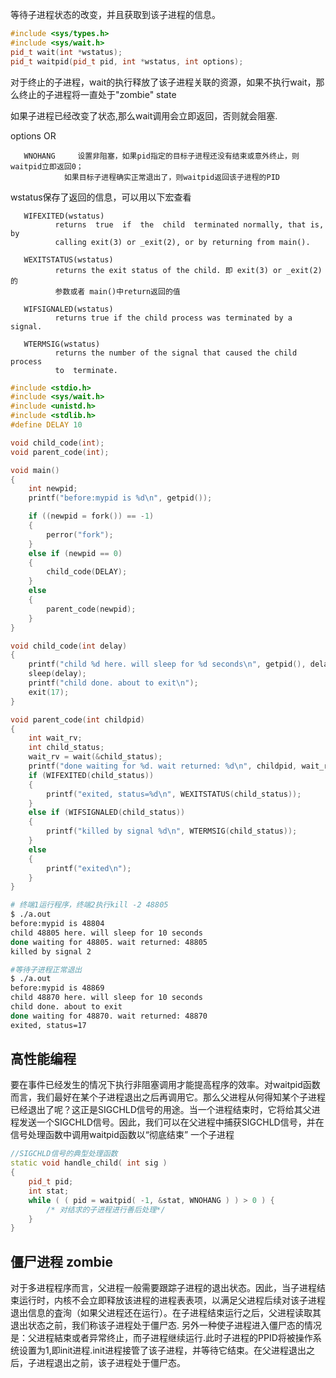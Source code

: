 等待子进程状态的改变，并且获取到该子进程的信息。
```cpp
#include <sys/types.h>
#include <sys/wait.h>
pid_t wait(int *wstatus);
pid_t waitpid(pid_t pid, int *wstatus, int options);
```
对于终止的子进程，wait的执行释放了该子进程关联的资源，如果不执行wait，那么终止的子进程将一直处于"zombie" state

如果子进程已经改变了状态,那么wait调用会立即返回，否则就会阻塞.

options OR

       WNOHANG     设置非阻塞，如果pid指定的目标子进程还没有结束或意外终止，则waitpid立即返回0；
	   			如果目标子进程确实正常退出了，则waitpid返回该子进程的PID


wstatus保存了返回的信息，可以用以下宏查看

       WIFEXITED(wstatus)
              returns  true  if  the  child  terminated normally, that is, by
              calling exit(3) or _exit(2), or by returning from main().

       WEXITSTATUS(wstatus)
              returns the exit status of the child. 即 exit(3) or _exit(2) 的
			  参数或者 main()中return返回的值

       WIFSIGNALED(wstatus)
              returns true if the child process was terminated by a signal.

       WTERMSIG(wstatus)
              returns the number of the signal that caused the child  process
              to  terminate.  


```cpp
#include <stdio.h>
#include <sys/wait.h>
#include <unistd.h>
#include <stdlib.h>
#define DELAY 10

void child_code(int);
void parent_code(int);

void main()
{
    int newpid;
    printf("before:mypid is %d\n", getpid());

    if ((newpid = fork()) == -1)
    {
        perror("fork");
    }
    else if (newpid == 0)
    {
        child_code(DELAY);
    }
    else
    {
        parent_code(newpid);
    }
}

void child_code(int delay)
{
    printf("child %d here. will sleep for %d seconds\n", getpid(), delay);
    sleep(delay);
    printf("child done. about to exit\n");
    exit(17);
}

void parent_code(int childpid)
{
    int wait_rv;
    int child_status;
    wait_rv = wait(&child_status);
    printf("done waiting for %d. wait returned: %d\n", childpid, wait_rv);
    if (WIFEXITED(child_status))
    {
        printf("exited, status=%d\n", WEXITSTATUS(child_status));
    }
    else if (WIFSIGNALED(child_status))
    {
        printf("killed by signal %d\n", WTERMSIG(child_status));
    }
    else
    {
        printf("exited\n");
    }
}
```

```sh
# 终端1运行程序，终端2执行kill -2 48805
$ ./a.out 
before:mypid is 48804
child 48805 here. will sleep for 10 seconds
done waiting for 48805. wait returned: 48805
killed by signal 2

#等待子进程正常退出
$ ./a.out 
before:mypid is 48869
child 48870 here. will sleep for 10 seconds
child done. about to exit
done waiting for 48870. wait returned: 48870
exited, status=17
```

## 高性能编程
要在事件已经发生的情况下执行非阻塞调用才能提高程序的效率。对waitpid函数而言，我们最好在某个子进程退出之后再调用它。那么父进程从何得知某个子进程已经退出了呢？这正是SIGCHLD信号的用途。当一个进程结束时，它将给其父进程发送一个SIGCHLD信号。因此，我们可以在父进程中捕获SIGCHLD信号，并在信号处理函数中调用waitpid函数以“彻底结束” 一个子进程
```cpp
//SIGCHLD信号的典型处理函数
static void handle_child( int sig )
{
	pid_t pid;
	int stat;
	while ( ( pid = waitpid( -1, &stat, WNOHANG ) ) > 0 ) {
		/* 对结求的子进程进行善后处理*/
	}
}
```

## 僵尸进程 zombie
对于多进程程序而言，父进程一般需要跟踪子进程的退出状态。因此，当子进程结束运行时，内核不会立即释放该进程的进程表表项，以满足父进程后续对该子进程退出信息的査洵（如果父进程还在运行）。在子进程结束运行之后，父进程读取其退出状态之前，我们称该子进程处于僵尸态.
另外一种使子进程进入僵尸态的情况是：父进程結束或者异常终止，而子进程继续运行.此时子进程的PPID将被操作系统设置为1,即init进程.init进程接管了该子进程，并等待它结束。在父进程退出之后，子进程退出之前，该子进程处于僵尸态。
